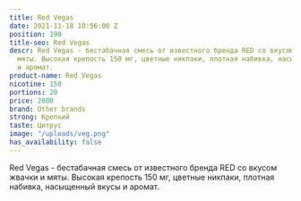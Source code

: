 ```yaml
---
title: Red Vegas
date: 2021-11-18 10:56:00 Z
position: 190
title-seo: Red Vegas
descr: Red Vegas - бестабачная смесь от известного бренда RED со вкусом  жвачки и
  мяты. Высокая крепость 150 мг, цветные никпаки, плотная набивка, насыщенный вкусы
  и аромат.
product-name: Red Vegas
nicotine: 150
portions: 20
price: 2800
brand: Other brands
strong: Крепкий
taste: Цитрус
image: "/uploads/veg.png"
has_availability: false
---
```


Red Vegas - бестабачная смесь от известного бренда RED со вкусом  жвачки и мяты. Высокая крепость 150 мг, цветные никпаки, плотная набивка, насыщенный вкусы и аромат.